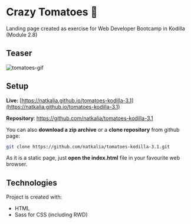 # Crazy Tomatoes :tomato:
Landing page created as exercise for Web Developer Bootcamp in Kodilla (Module 2.8)

## Teaser

![tomatoes-gif](https://user-images.githubusercontent.com/49140572/73442349-f9791f80-4354-11ea-9cee-3db30e19b4d3.gif)

## Setup

**Live:** [https://natkalia.github.io/tomatoes-kodilla-3.1](https://natkalia.github.io/tomatoes-kodilla-3.1)

**Repository**: https://github.com/natkalia/tomatoes-kodilla-3.1

You can also **download a zip archive** or a **clone repository** from github page:
```bash
git clone https://github.com/natkalia/tomatoes-kodilla-3.1.git
```
As it is a static page, just **open the index.html** file in your favourite web browser.
	
## Technologies
Project is created with:
* HTML
* Sass for CSS (including RWD)
